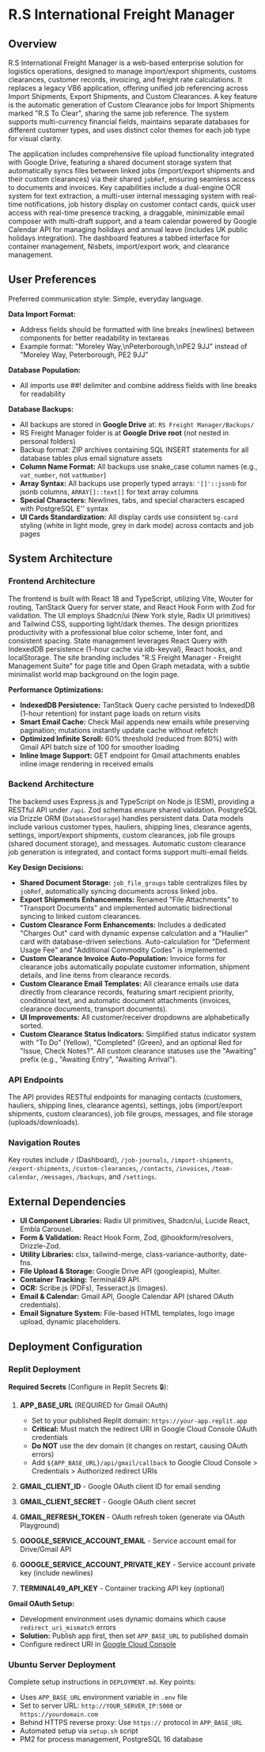 # R.S International Freight Manager

## Overview

R.S International Freight Manager is a web-based enterprise solution for logistics operations, designed to manage import/export shipments, customs clearances, customer records, invoicing, and freight rate calculations. It replaces a legacy VB6 application, offering unified job referencing across Import Shipments, Export Shipments, and Custom Clearances. A key feature is the automatic generation of Custom Clearance jobs for Import Shipments marked "R.S To Clear", sharing the same job reference. The system supports multi-currency financial fields, maintains separate databases for different customer types, and uses distinct color themes for each job type for visual clarity.

The application includes comprehensive file upload functionality integrated with Google Drive, featuring a shared document storage system that automatically syncs files between linked jobs (import/export shipments and their custom clearances) via their shared `jobRef`, ensuring seamless access to documents and invoices. Key capabilities include a dual-engine OCR system for text extraction, a multi-user internal messaging system with real-time notifications, job history display on customer contact cards, quick user access with real-time presence tracking, a draggable, minimizable email composer with multi-draft support, and a team calendar powered by Google Calendar API for managing holidays and annual leave (includes UK public holidays integration). The dashboard features a tabbed interface for container management, Nisbets, import/export work, and clearance management.

## User Preferences

Preferred communication style: Simple, everyday language.

**Data Import Format:**
- Address fields should be formatted with line breaks (newlines) between components for better readability in textareas
- Example format: "Moreley Way,\nPeterborough,\nPE2 9JJ" instead of "Moreley Way, Peterborough, PE2 9JJ"

**Database Population:**
- All imports use ##! delimiter and combine address fields with line breaks for readability

**Database Backups:**
- All backups are stored in **Google Drive** at: `RS Freight Manager/Backups/`
- RS Freight Manager folder is at **Google Drive root** (not nested in personal folders)
- Backup format: ZIP archives containing SQL INSERT statements for all database tables plus email signature assets
- **Column Name Format:** All backups use snake_case column names (e.g., `vat_number`, not `vatNumber`)
- **Array Syntax:** All backups use properly typed arrays: `'[]'::jsonb` for jsonb columns, `ARRAY[]::text[]` for text array columns
- **Special Characters:** Newlines, tabs, and special characters escaped with PostgreSQL E'' syntax
- **UI Cards Standardization:** All display cards use consistent `bg-card` styling (white in light mode, grey in dark mode) across contacts and job pages

## System Architecture

### Frontend Architecture

The frontend is built with React 18 and TypeScript, utilizing Vite, Wouter for routing, TanStack Query for server state, and React Hook Form with Zod for validation. The UI employs Shadcn/ui (New York style, Radix UI primitives) and Tailwind CSS, supporting light/dark themes. The design prioritizes productivity with a professional blue color scheme, Inter font, and consistent spacing. State management leverages React Query with IndexedDB persistence (1-hour cache via idb-keyval), React hooks, and localStorage. The site branding includes "R.S Freight Manager - Freight Management Suite" for page title and Open Graph metadata, with a subtle minimalist world map background on the login page.

**Performance Optimizations:**
- **IndexedDB Persistence:** TanStack Query cache persisted to IndexedDB (1-hour retention) for instant page loads on return visits
- **Smart Email Cache:** Check Mail appends new emails while preserving pagination; mutations instantly update cache without refetch
- **Optimized Infinite Scroll:** 60% threshold (reduced from 80%) with Gmail API batch size of 100 for smoother loading
- **Inline Image Support:** GET endpoint for Gmail attachments enables inline image rendering in received emails

### Backend Architecture

The backend uses Express.js and TypeScript on Node.js (ESM), providing a RESTful API under `/api`. Zod schemas ensure shared validation. PostgreSQL via Drizzle ORM (`DatabaseStorage`) handles persistent data. Data models include various customer types, hauliers, shipping lines, clearance agents, settings, import/export shipments, custom clearances, job file groups (shared document storage), and messages. Automatic custom clearance job generation is integrated, and contact forms support multi-email fields.

**Key Design Decisions:**
- **Shared Document Storage:** `job_file_groups` table centralizes files by `jobRef`, automatically syncing documents across linked jobs.
- **Export Shipments Enhancements:** Renamed "File Attachments" to "Transport Documents" and implemented automatic bidirectional syncing to linked custom clearances.
- **Custom Clearance Form Enhancements:** Includes a dedicated "Charges Out" card with dynamic expense calculation and a "Haulier" card with database-driven selections. Auto-calculation for "Deferment Usage Fee" and "Additional Commodity Codes" is implemented.
- **Custom Clearance Invoice Auto-Population:** Invoice forms for clearance jobs automatically populate customer information, shipment details, and line items from clearance records.
- **Custom Clearance Email Templates:** All clearance emails use data directly from clearance records, featuring smart recipient priority, conditional text, and automatic document attachments (invoices, clearance documents, transport documents).
- **UI Improvements:** All customer/receiver dropdowns are alphabetically sorted.
- **Custom Clearance Status Indicators:** Simplified status indicator system with "To Do" (Yellow), "Completed" (Green), and an optional Red for "Issue, Check Notes?". All custom clearance statuses use the "Awaiting" prefix (e.g., "Awaiting Entry", "Awaiting Arrival").

### API Endpoints

The API provides RESTful endpoints for managing contacts (customers, hauliers, shipping lines, clearance agents), settings, jobs (import/export shipments, custom clearances), job file groups, messages, and file storage (uploads/downloads).

### Navigation Routes

Key routes include `/` (Dashboard), `/job-journals`, `/import-shipments`, `/export-shipments`, `/custom-clearances`, `/contacts`, `/invoices`, `/team-calendar`, `/messages`, `/backups`, and `/settings`.

## External Dependencies

-   **UI Component Libraries:** Radix UI primitives, Shadcn/ui, Lucide React, Embla Carousel.
-   **Form & Validation:** React Hook Form, Zod, @hookform/resolvers, Drizzle-Zod.
-   **Utility Libraries:** clsx, tailwind-merge, class-variance-authority, date-fns.
-   **File Upload & Storage:** Google Drive API (googleapis), Multer.
-   **Container Tracking:** Terminal49 API.
-   **OCR:** Scribe.js (PDFs), Tesseract.js (images).
-   **Email & Calendar:** Gmail API, Google Calendar API (shared OAuth credentials).
-   **Email Signature System:** File-based HTML templates, logo image upload, dynamic placeholders.

## Deployment Configuration

### Replit Deployment

**Required Secrets** (Configure in Replit Secrets 🔒):

1. **APP_BASE_URL** (REQUIRED for Gmail OAuth)
   - Set to your published Replit domain: `https://your-app.replit.app`
   - **Critical:** Must match the redirect URI in Google Cloud Console OAuth credentials
   - **Do NOT** use the dev domain (it changes on restart, causing OAuth errors)
   - Add `${APP_BASE_URL}/api/gmail/callback` to Google Cloud Console > Credentials > Authorized redirect URIs

2. **GMAIL_CLIENT_ID** - Google OAuth client ID for email sending
3. **GMAIL_CLIENT_SECRET** - Google OAuth client secret
4. **GMAIL_REFRESH_TOKEN** - OAuth refresh token (generate via OAuth Playground)
5. **GOOGLE_SERVICE_ACCOUNT_EMAIL** - Service account email for Drive/Gmail API
6. **GOOGLE_SERVICE_ACCOUNT_PRIVATE_KEY** - Service account private key (include newlines)
7. **TERMINAL49_API_KEY** - Container tracking API key (optional)

**Gmail OAuth Setup:**
- Development environment uses dynamic domains which cause `redirect_uri_mismatch` errors
- **Solution:** Publish app first, then set `APP_BASE_URL` to published domain
- Configure redirect URI in [Google Cloud Console](https://console.cloud.google.com/apis/credentials)

### Ubuntu Server Deployment

Complete setup instructions in `DEPLOYMENT.md`. Key points:
- Uses `APP_BASE_URL` environment variable in `.env` file
- Set to server URL: `http://YOUR_SERVER_IP:5000` or `https://yourdomain.com`
- Behind HTTPS reverse proxy: Use `https://` protocol in `APP_BASE_URL`
- Automated setup via `setup.sh` script
- PM2 for process management, PostgreSQL 16 database
